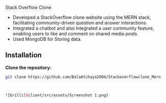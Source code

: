Stack Overflow Clone

- Developed a StackOverflow clone website using the MERN stack, facilitating community-driven question and answer interactions. 
- Integrated a chatbot and also Integrated a user community feature, enabling users to like and comment on shared media posts
- Used MongoDB for  Storing data.

## Installation



   **Clone the repository:**

   ```bash
   git clone https://github.com/BalaAtchaya2004/Stackoverflowclone_Mern



![Grilli](client/src/assets/Screenshot 1.png)
